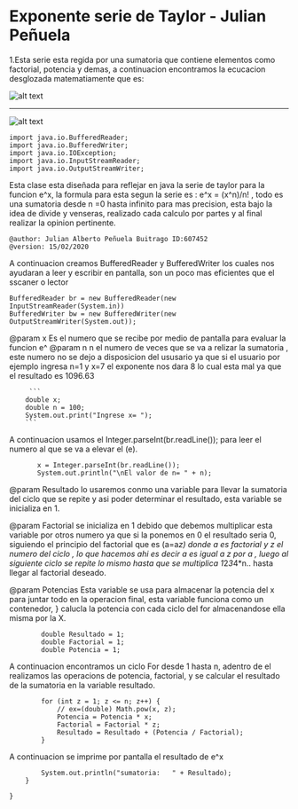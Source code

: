 # Exponente serie de Taylor - Julian Peñuela
1.Esta serie esta regida por una sumatoria que contiene elementos como factorial, potencia y demas, a continuacion encontramos la ecucacion desglozada matematiamente que es:

![alt text](https://wikimedia.org/api/rest_v1/media/math/render/svg/4cee045108f6cdd8b3f565e79c50153c1e9eb415)
_____________________________________________________________________________________________________________________________
![alt text](https://www.monografias.com/trabajos57/programacion-funciones-mat/Image15940.gif)

```	
import java.io.BufferedReader;
import java.io.BufferedWriter;
import java.io.IOException;
import java.io.InputStreamReader;
import java.io.OutputStreamWriter;	
```
Esta clase esta diseñada para reflejar en java la serie de taylor para la
funcion e^x, la formula para esta segun la serie es : e^x = (x^n)/n! , todo
es una sumatoria desde n =0 hasta infinito para mas precision, esta bajo la
idea de divide y venseras, realizado cada calculo por partes y al final
realizar la opinion pertinente.
```
@author: Julian Alberto Peñuela Buitrago ID:607452
@version: 15/02/2020
```
 A continuacion creamos BufferedReader y BufferedWriter los cuales nos
 ayudaran a leer y escribir en pantalla, son un poco mas eficientes
 que el sscaner o lector
 ```
 BufferedReader br = new BufferedReader(new InputStreamReader(System.in))
 BufferedWriter bw = new BufferedWriter(new OutputStreamWriter(System.out));
```
 @param x Es el numero que se recibe por medio de pantalla para
 evaluar la funcion e^
 @param n n el numero de veces que se va a relizar la sumatoria , este numero no se dejo a disposicion del ususario ya que si el usuario  por ejemplo ingresa n=1 y x=7 el exponente nos dara 8 lo cual esta mal ya que el resultado es 1096.63
         
         ```
        double x;
        double n = 100;
        System.out.print("Ingrese x= ");
        ```
 A continuacion usamos el Integer.parseInt(br.readLine()); para leer el numero  al que se va a elevar el (e).
 ```
        x = Integer.parseInt(br.readLine());
        System.out.println("\nEl valor de n= " + n);
```
        
@param Resultado lo usaremos conmo una variable para llevar la
         sumatoria del ciclo que se repite y asi poder determinar el
         resultado, esta variable se inicializa en 1.
        
        
 @param Factorial se inicializa en 1 debido que debemos multiplicar
          esta variable por otros numero ya que si la ponemos en 0 el resultado
          seria 0, siguiendo el principio del factorial que es (a=a*z) donde a
          es factorial y z el numero del ciclo , lo que hacemos ahi es decir a
          es igual a z por a , luego al siguiente ciclo se repite lo mismo
          hasta que se multiplica 1*2*3*4*n.. hasta llegar al factorial
          deseado.
         
        
 @param Potencias Esta variable se usa para almacenar la potencia del
         x para juntar todo en la operacion final, esta variable funciona como
          un contenedor, } calucla la potencia con cada ciclo del for
          almacenandose ella misma por la X.
``` 
        double Resultado = 1;
        double Factorial = 1;
        double Potencia = 1;
```
        
A continuacion encontramos un ciclo For desde 1 hasta n, adentro de
          el realizamos las operacions de potencia, factorial, y se calcular el
          resultado de la sumatoria en la variable resultado.
```         
        for (int z = 1; z <= n; z++) {
            // ex=(double) Math.pow(x, z);
            Potencia = Potencia * x;
            Factorial = Factorial * z;
            Resultado = Resultado + (Potencia / Factorial);
        }
```
        
A continuacion se imprime por pantalla el resultado de e^x
         
```
        System.out.println("sumatoria:   " + Resultado);
    }

}
```
